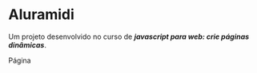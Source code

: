 # Aluramidi
Um projeto desenvolvido no curso de ***javascript para web: crie páginas dinâmicas***.

Página
